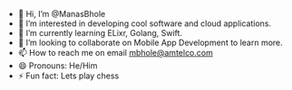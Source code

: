 - 👋 Hi, I’m @ManasBhole
- 👀 I’m interested in developing cool software and cloud applications.
- 🌱 I’m currently learning ELixr, Golang, Swift.
- 💞️ I’m looking to collaborate on Mobile App Development to learn more.
- 📫 How to reach me on email mbhole@amtelco.com
- 😄 Pronouns: He/Him
- ⚡ Fun fact: Lets play chess

<!---
ManasBhole08/ManasBhole08 is a ✨ special ✨ repository because its `README.md` (this file) appears on your GitHub profile.
You can click the Preview link to take a look at your changes.
--->
